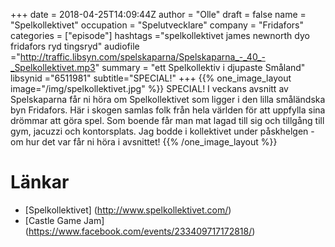 +++
date = 2018-04-25T14:09:44Z
author = "Olle"
draft = false
name = "Spelkollektivet"
occupation = "Spelutvecklare"
company = "Fridafors"
categories = ["episode"]
hashtags ="spelkollektivet james newnorth dyo fridafors ryd tingsryd"
audiofile ="http://traffic.libsyn.com/spelskaparna/Spelskaparna_-_40_-_Spelkollektivet.mp3"
summary = "ett Spelkollektiv i djupaste Småland"
libsynid ="6511981"
subtitle="SPECIAL!"
+++
{{% one_image_layout image="/img/spelkollektivet.jpg" %}}
SPECIAL! I veckans avsnitt av Spelskaparna får ni höra om Spelkollektivet som ligger i den lilla småländska byn Fridafors. Här i skogen samlas folk från hela världen för att uppfylla sina drömmar att göra spel. Som boende får man mat lagad till sig och tillgång till gym, jacuzzi och kontorsplats. Jag bodde i kollektivet under påskhelgen - om hur det var får ni höra i avsnittet!
{{% /one_image_layout %}}

# Länkar
* [Spelkollektivet] (http://www.spelkollektivet.com/)
* [Castle Game Jam] (https://www.facebook.com/events/233409717172818/)
